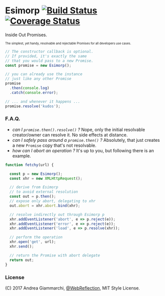# Esimorp [![Build Status](https://travis-ci.org/WebReflection/esimorp.svg?branch=master)](https://travis-ci.org/WebReflection/esimorp) [![Coverage Status](https://coveralls.io/repos/github/WebReflection/esimorp/badge.svg?branch=master)](https://coveralls.io/github/WebReflection/esimorp?branch=master)

Inside Out Promises.

<sup><sub>The simplest, yet handy, resolvable and rejectable Promises for all developers use cases.</sub></sup>

```js
// The constructor callback is optional.
// If provided, it's exactly the same
// that you would pass to a new Promise.
const promise = new Esimorp();

// you can already use the instance
// just like any other Promise
promise
  .then(console.log)
  .catch(console.error);

// ... and whenever it happens ...
promise.resolve('kudos');
```

### F.A.Q.

  * _can I `promise.then().resolve()` ?_ Nope, only the initial resolvable creator/owner can resolve it. No side effects at distance.
  * _can I safely pass around a `promise.then()` ?_ Absolutely, that just creates a new `Promise` copy that's not resolvable.
  * _how can I abort an operation ?_ It's up to you, but following there is an example.

```js
function fetchy(url) {

  const p = new Esimorp();
  const xhr = new XMLHttpRequest();

  // derive from Esimorp
  // to avoid external resolution
  const out = p.then();
  // expose only abort, delegating to xhr
  out.abort = xhr.abort.bind(xhr);

  // resolve indirectly out through Esimorp p
  xhr.addEventListener('abort', e => p.reject(e));
  xhr.addEventListener('error', e => p.reject(e));
  xhr.addEventListener('load', e => p.resolve(xhr));

  // perform the operation
  xhr.open('get', url);
  xhr.send();

  // return the Promise with abort delegate
  return out;
}
```

### License
(C) 2017 Andrea Giammarchi, [@WebReflection](https://twitter.com/WebReflection/), MIT Style License.